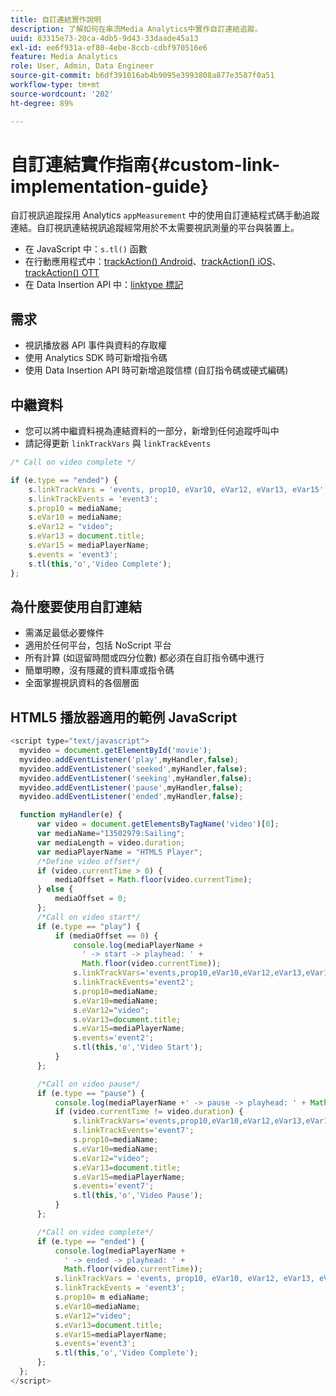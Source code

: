 ```yaml
---
title: 自訂連結實作說明
description: 了解如何在串流Media Analytics中實作自訂連結追蹤。
uuid: 83315e73-20ca-4db5-9d43-33daade45a13
exl-id: ee6f931a-ef80-4ebe-8ccb-cdbf970516e6
feature: Media Analytics
role: User, Admin, Data Engineer
source-git-commit: b6df391016ab4b9095e3993808a877e3587f0a51
workflow-type: tm+mt
source-wordcount: '202'
ht-degree: 89%

---
```


# 自訂連結實作指南{#custom-link-implementation-guide}

自訂視訊追蹤採用 Analytics `appMeasurement` 中的使用自訂連結程式碼手動追蹤連結。自訂視訊連結視訊追蹤經常用於不太需要視訊測量的平台與裝置上。

* 在 JavaScript 中：`s.tl()` 函數
* 在行動應用程式中：[trackAction() Android](https://experienceleague.adobe.com/docs/mobile-services/android/analytics-android/actions.html?lang=zh-Hant)、[trackAction() iOS](https://experienceleague.adobe.com/docs/mobile-services/ios/analytics-ios/actions.html)、[trackAction() OTT](/help/sdk-implement/analytics-with-ott/track-app-actions.md)
* 在 Data Insertion API 中：[linktype 標記](https://github.com/AdobeDocs/analytics-1.4-apis/blob/master/docs/data-insertion-api/reference/r_supported_tags.md)

## 需求

* 視訊播放器 API 事件與資料的存取權
* 使用 Analytics SDK 時可新增指令碼
* 使用 Data Insertion API 時可新增追蹤信標 (自訂指令碼或硬式編碼)

## 中繼資料

* 您可以將中繼資料視為連結資料的一部分，新增到任何追蹤呼叫中
* 請記得更新 `linkTrackVars` 與 `linkTrackEvents`

```javascript
/* Call on video complete */

if (e.type == "ended") {  
    s.linkTrackVars = 'events, prop10, eVar10, eVar12, eVar13, eVar15';
    s.linkTrackEvents = 'event3';
    s.prop10 = mediaName;
    s.eVar10 = mediaName;
    s.eVar12 = "video";
    s.eVar13 = document.title;
    s.eVar15 = mediaPlayerName;
    s.events = 'event3';
    s.tl(this,'o','Video Complete');
};
```

## 為什麼要使用自訂連結

* 需滿足最低必要條件
* 適用於任何平台，包括 NoScript 平台
* 所有計算 (如逗留時間或四分位數) 都必須在自訂指令碼中進行
* 簡單明瞭，沒有隱藏的資料庫或指令碼
* 全面掌握視訊資料的各個層面

## HTML5 播放器適用的範例 JavaScript

```javascript
<script type="text/javascript">
  myvideo = document.getElementById('movie');
  myvideo.addEventListener('play',myHandler,false);
  myvideo.addEventListener('seeked',myHandler,false);
  myvideo.addEventListener('seeking',myHandler,false);
  myvideo.addEventListener('pause',myHandler,false);
  myvideo.addEventListener('ended',myHandler,false);

  function myHandler(e) {
      var video = document.getElementsByTagName('video')[0];
      var mediaName="13502979:Sailing";
      var mediaLength = video.duration;
      var mediaPlayerName = "HTML5 Player";
      /*Define video offset*/
      if (video.currentTime > 0) {
          mediaOffset = Math.floor(video.currentTime);
      } else {
          mediaOffset = 0;
      };
      /*Call on video start*/
      if (e.type == "play") {
          if (mediaOffset == 0) {
              console.log(mediaPlayerName +
                ' -> start -> playhead: ' +  
                Math.floor(video.currentTime));
              s.linkTrackVars='events,prop10,eVar10,eVar12,eVar13,eVar15';
              s.linkTrackEvents='event2';
              s.prop10=mediaName;
              s.eVar10=mediaName;
              s.eVar12="video";
              s.eVar13=document.title;
              s.eVar15=mediaPlayerName;
              s.events='event2';
              s.tl(this,'o','Video Start');
          }
      };

      /*Call on video pause*/
      if (e.type == "pause") {
          console.log(mediaPlayerName +' -> pause -> playhead: ' + Math.floor(video.currentTime));
          if (video.currentTime != video.duration) {
              s.linkTrackVars='events,prop10,eVar10,eVar12,eVar13,eVar15';
              s.linkTrackEvents='event7';
              s.prop10=mediaName;
              s.eVar10=mediaName;
              s.eVar12="video";
              s.eVar13=document.title;
              s.eVar15=mediaPlayerName;
              s.events='event7';
              s.tl(this,'o','Video Pause');
          }
      };

      /*Call on video complete*/
      if (e.type == "ended") {
          console.log(mediaPlayerName +
            ' -> ended -> playhead: ' +
            Math.floor(video.currentTime));
          s.linkTrackVars = 'events, prop10, eVar10, eVar12, eVar13, eVar15';
          s.linkTrackEvents = 'event3';
          s.prop10= m ediaName;
          s.eVar10=mediaName;
          s.eVar12="video";
          s.eVar13=document.title;
          s.eVar15=mediaPlayerName;
          s.events='event3';
          s.tl(this,'o','Video Complete');
      };
  };
</script>
```
